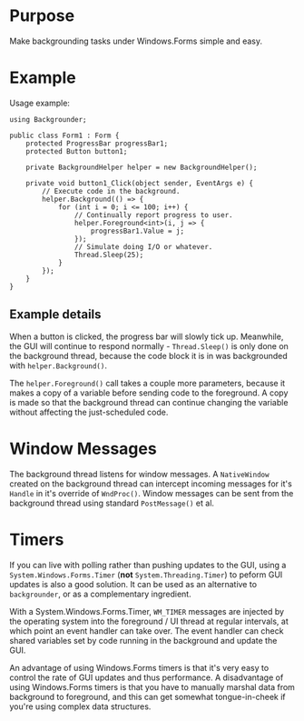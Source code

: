 # Purpose #
Make backgrounding tasks under Windows.Forms simple and easy.

# Example #
Usage example:

```
using Backgrounder;

public class Form1 : Form {
	protected ProgressBar progressBar1;
	protected Button button1;

	private BackgroundHelper helper = new BackgroundHelper();

	private void button1_Click(object sender, EventArgs e) {
		// Execute code in the background.
		helper.Background(() => {
			for (int i = 0; i <= 100; i++) {
				// Continually report progress to user.
				helper.Foreground<int>(i, j => {
					progressBar1.Value = j;
				});
				// Simulate doing I/O or whatever.
				Thread.Sleep(25);
			}
		});
	}
}
```

## Example details ##
When a button is clicked, the progress bar will slowly tick up.  Meanwhile, the GUI will continue to respond normally - `Thread.Sleep()` is only done on the background thread, because the code block it is in was backgrounded with `helper.Background()`.

The `helper.Foreground()` call takes a couple more parameters, because it makes a copy of a variable before sending code to the foreground.  A copy is made so that the background thread can continue changing the variable without affecting the just-scheduled code.

# Window Messages #
The background thread listens for window messages.  A `NativeWindow` created on the background thread can intercept incoming messages for it's `Handle` in it's override of `WndProc()`.  Window messages can be sent from the background thread using standard `PostMessage()` et al.

# Timers #
If you can live with polling rather than pushing updates to the GUI, using a `System.Windows.Forms.Timer` (**not** `System.Threading.Timer`) to peform GUI updates is also a good solution.  It can be used as an alternative to `backgrounder`, or as a complementary ingredient.

With a System.Windows.Forms.Timer, `WM_TIMER` messages are injected by the operating system into the foreground / UI thread at regular intervals, at which point an event handler can take over.  The event handler can check shared variables set by code running in the background and update the GUI.

An advantage of using Windows.Forms timers is that it's very easy to control the rate of GUI updates and thus performance.  A disadvantage of using Windows.Forms timers is that you have to manually marshal data from background to foreground, and this can get somewhat tongue-in-cheek if you're using complex data structures.